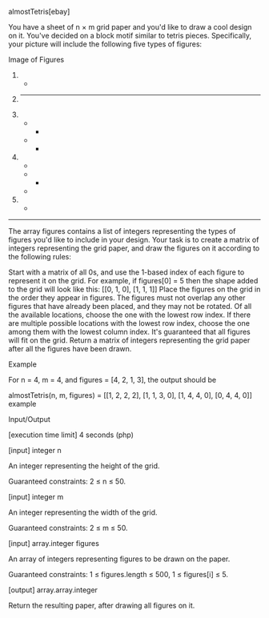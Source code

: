almostTetris[ebay]

You have a sheet of n × m grid paper and you'd like to draw a cool design on it. You've decided on a block motif similar to tetris pieces. Specifically, your picture will include the following five types of figures:

Image of Figures

1. *

2. * * *

3. * *
   * *

4. *
   * *
   *

5.   *
   * * *
The array figures contains a list of integers representing the types of figures you'd like to include in your design. Your task is to create a matrix of integers representing the grid paper, and draw the figures on it according to the following rules:

Start with a matrix of all 0s, and use the 1-based index of each figure to represent it on the grid. For example, if figures[0] = 5 then the shape added to the grid will look like this:
[[0, 1, 0],
[1, 1, 1]]
Place the figures on the grid in the order they appear in figures. The figures must not overlap any other figures that have already been placed, and they may not be rotated.
Of all the available locations, choose the one with the lowest row index.
If there are multiple possible locations with the lowest row index, choose the one among them with the lowest column index.
It's guaranteed that all figures will fit on the grid.
Return a matrix of integers representing the grid paper after all the figures have been drawn.

Example

For n = 4, m = 4, and figures = [4, 2, 1, 3], the output should be

almostTetris(n, m, figures) =
[[1, 2, 2, 2],
[1, 1, 3, 0],
[1, 4, 4, 0],
[0, 4, 4, 0]]
example

Input/Output

[execution time limit] 4 seconds (php)

[input] integer n

An integer representing the height of the grid.

Guaranteed constraints:
2 ≤ n ≤ 50.

[input] integer m

An integer representing the width of the grid.

Guaranteed constraints:
2 ≤ m ≤ 50.

[input] array.integer figures

An array of integers representing figures to be drawn on the paper.

Guaranteed constraints:
1 ≤ figures.length ≤ 500,
1 ≤ figures[i] ≤ 5.

[output] array.array.integer

Return the resulting paper, after drawing all figures on it.